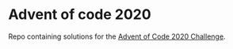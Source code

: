 # Advent of code 2020
Repo containing solutions for the [Advent of Code 2020 Challenge](https://adventofcode.com/2020).
